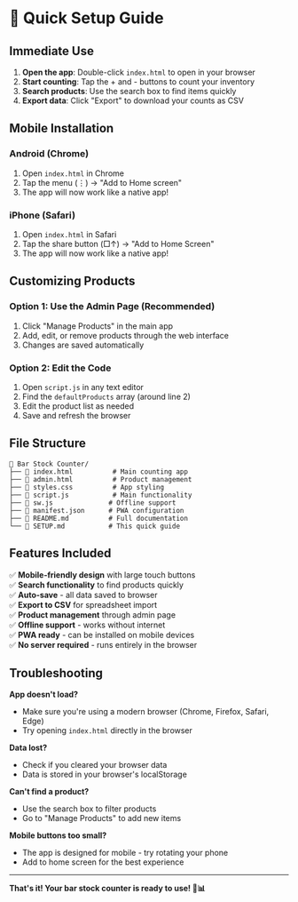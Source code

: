 # 🚀 Quick Setup Guide

## Immediate Use

1. **Open the app**: Double-click `index.html` to open in your browser
2. **Start counting**: Tap the + and - buttons to count your inventory
3. **Search products**: Use the search box to find items quickly
4. **Export data**: Click "Export" to download your counts as CSV

## Mobile Installation

### Android (Chrome)
1. Open `index.html` in Chrome
2. Tap the menu (⋮) → "Add to Home screen"
3. The app will now work like a native app!

### iPhone (Safari)
1. Open `index.html` in Safari
2. Tap the share button (□↑) → "Add to Home Screen"
3. The app will now work like a native app!

## Customizing Products

### Option 1: Use the Admin Page (Recommended)
1. Click "Manage Products" in the main app
2. Add, edit, or remove products through the web interface
3. Changes are saved automatically

### Option 2: Edit the Code
1. Open `script.js` in any text editor
2. Find the `defaultProducts` array (around line 2)
3. Edit the product list as needed
4. Save and refresh the browser

## File Structure

```
📁 Bar Stock Counter/
├── 📄 index.html          # Main counting app
├── 📄 admin.html          # Product management
├── 📄 styles.css          # App styling
├── 📄 script.js           # Main functionality
├── 📄 sw.js              # Offline support
├── 📄 manifest.json      # PWA configuration
├── 📄 README.md          # Full documentation
└── 📄 SETUP.md           # This quick guide
```

## Features Included

✅ **Mobile-friendly design** with large touch buttons  
✅ **Search functionality** to find products quickly  
✅ **Auto-save** - all data saved to browser  
✅ **Export to CSV** for spreadsheet import  
✅ **Product management** through admin page  
✅ **Offline support** - works without internet  
✅ **PWA ready** - can be installed on mobile devices  
✅ **No server required** - runs entirely in the browser  

## Troubleshooting

**App doesn't load?**
- Make sure you're using a modern browser (Chrome, Firefox, Safari, Edge)
- Try opening `index.html` directly in the browser

**Data lost?**
- Check if you cleared your browser data
- Data is stored in your browser's localStorage

**Can't find a product?**
- Use the search box to filter products
- Go to "Manage Products" to add new items

**Mobile buttons too small?**
- The app is designed for mobile - try rotating your phone
- Add to home screen for the best experience

---

**That's it! Your bar stock counter is ready to use! 🍺📊** 